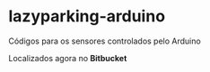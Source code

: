 lazyparking-arduino
===================

Códigos para os sensores controlados pelo Arduino

Localizados agora no **Bitbucket** 
